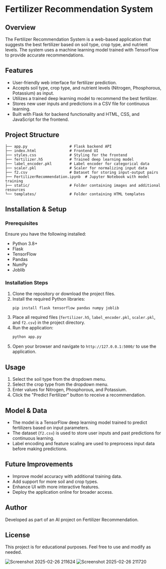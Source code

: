 
# Fertilizer Recommendation System

## Overview
The Fertilizer Recommendation System is a web-based application that suggests the best fertilizer based on soil type, crop type, and nutrient levels. The system uses a machine learning model trained with TensorFlow to provide accurate recommendations.

## Features
- User-friendly web interface for fertilizer prediction.
- Accepts soil type, crop type, and nutrient levels (Nitrogen, Phosphorous, Potassium) as input.
- Utilizes a trained deep learning model to recommend the best fertilizer.
- Stores new user inputs and predictions in a CSV file for continuous learning.
- Built with Flask for backend functionality and HTML, CSS, and JavaScript for the frontend.

## Project Structure
```
├── app.py                   # Flask backend API
├── index.html               # Frontend UI
├── styles.css               # Styling for the frontend
├── fertilizer.h5            # Trained deep learning model
├── label_encoder.pkl        # Label encoder for categorical data
├── scaler.pkl               # Scaler for normalizing input data
├── f2.csv                   # Dataset for storing input-output pairs
├── FertilizerRecommendation.ipynb  # Jupyter Notebook with model training
├── static/                  # Folder containing images and additional resources
└── templates/               # Folder containing HTML templates
```

## Installation & Setup
### Prerequisites
Ensure you have the following installed:
- Python 3.8+
- Flask
- TensorFlow
- Pandas
- NumPy
- Joblib

### Installation Steps
1. Clone the repository or download the project files.
2. Install the required Python libraries:
   ```sh
   pip install flask tensorflow pandas numpy joblib
   ```
3. Place all required files (`fertilizer.h5`, `label_encoder.pkl`, `scaler.pkl`, and `f2.csv`) in the project directory.
4. Run the application:
   ```sh
   python app.py
   ```
5. Open your browser and navigate to `http://127.0.0.1:5000/` to use the application.

## Usage
1. Select the soil type from the dropdown menu.
2. Select the crop type from the dropdown menu.
3. Enter values for Nitrogen, Phosphorous, and Potassium.
4. Click the "Predict Fertilizer" button to receive a recommendation.

## Model & Data
- The model is a TensorFlow deep learning model trained to predict fertilizers based on input parameters.
- The dataset (`f2.csv`) is used to store user inputs and past predictions for continuous learning.
- Label encoding and feature scaling are used to preprocess input data before making predictions.

## Future Improvements
- Improve model accuracy with additional training data.
- Add support for more soil and crop types.
- Enhance UI with more interactive features.
- Deploy the application online for broader access.

## Author
Developed as part of an AI project on Fertilizer Recommendation.

## License
This project is for educational purposes. Feel free to use and modify as needed.

![Screenshot 2025-02-26 211624](https://github.com/user-attachments/assets/67a541e0-8da3-4ebb-830c-395cfd3ebfd4)
![Screenshot 2025-02-26 211720](https://github.com/user-attachments/assets/d6a7e194-9bca-4145-891d-777b81e34bb6)




